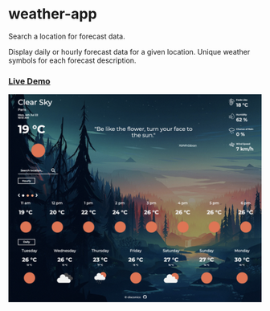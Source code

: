 # weather-app

Search a location for forecast data.

Display daily or hourly forecast data for a given location.
Unique weather symbols for each forecast description.

### [Live Demo](https://disconico.github.io/weather-app/)

![image info](./src/assets/images/preview.png)
